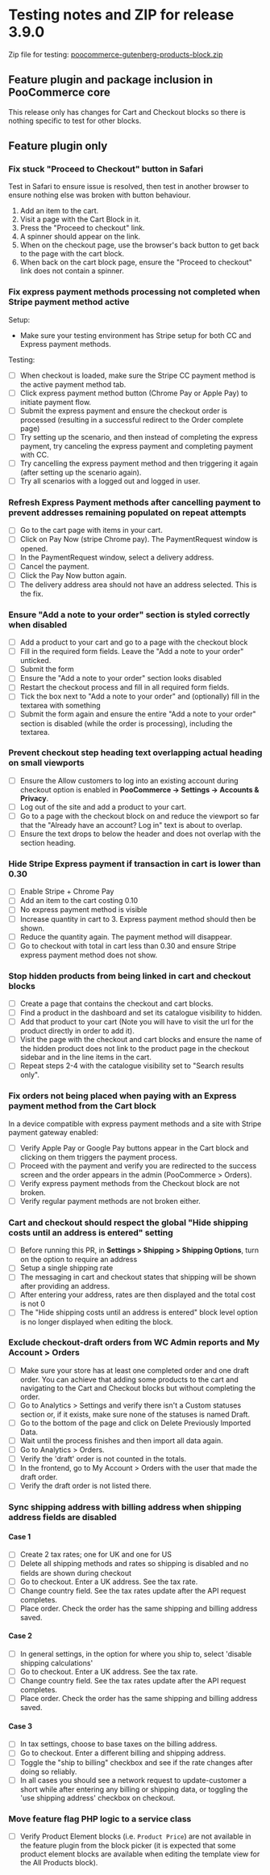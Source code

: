 # Testing notes and ZIP for release 3.9.0

Zip file for testing: [poocommerce-gutenberg-products-block.zip](https://github.com/poocommerce/poocommerce-gutenberg-products-block/files/5597018/poocommerce-gutenberg-products-block.zip)

## Feature plugin and package inclusion in PooCommerce core

This release only has changes for Cart and Checkout blocks so there is nothing specific to test for other blocks.

## Feature plugin only

### Fix stuck "Proceed to Checkout" button in Safari

Test in Safari to ensure issue is resolved, then test in another browser to ensure nothing else was broken with button behaviour.

1. Add an item to the cart.
2. Visit a page with the Cart Block in it.
3. Press the "Proceed to checkout" link.
4. A spinner should appear on the link.
5. When on the checkout page, use the browser's back button to get back to the page with the cart block.
6. When back on the cart block page, ensure the "Proceed to checkout" link does not contain a spinner.

### Fix express payment methods processing not completed when Stripe payment method active

Setup:

-   Make sure your testing environment has Stripe setup for both CC and Express payment methods.

Testing:

-   [ ] When checkout is loaded, make sure the Stripe CC payment method is the active payment method tab.
-   [ ] Click express payment method button (Chrome Pay or Apple Pay) to initiate payment flow.
-   [ ] Submit the express payment and ensure the checkout order is processed (resulting in a successful redirect to the Order complete page)
-   [ ] Try setting up the scenario, and then instead of completing the express payment, try canceling the express payment and completing payment with CC.
-   [ ] Try cancelling the express payment method and then triggering it again (after setting up the scenario again).
-   [ ] Try all scenarios with a logged out and logged in user.

### Refresh Express Payment methods after cancelling payment to prevent addresses remaining populated on repeat attempts

-   [ ] Go to the cart page with items in your cart.
-   [ ] Click on Pay Now (stripe Chrome pay). The PaymentRequest window is opened.
-   [ ] In the PaymentRequest window, select a delivery address.
-   [ ] Cancel the payment.
-   [ ] Click the Pay Now button again.
-   [ ] The delivery address area should not have an address selected. This is the fix.

### Ensure "Add a note to your order" section is styled correctly when disabled

-   [ ] Add a product to your cart and go to a page with the checkout block
-   [ ] Fill in the required form fields. Leave the "Add a note to your order" unticked.
-   [ ] Submit the form
-   [ ] Ensure the "Add a note to your order" section looks disabled
-   [ ] Restart the checkout process and fill in all required form fields.
-   [ ] Tick the box next to "Add a note to your order" and (optionally) fill in the textarea with something
-   [ ] Submit the form again and ensure the entire "Add a note to your order" section is disabled (while the order is processing), including the textarea.

### Prevent checkout step heading text overlapping actual heading on small viewports

-   [ ] Ensure the Allow customers to log into an existing account during checkout option is enabled in **PooCommerce -> Settings -> Accounts & Privacy**.
-   [ ] Log out of the site and add a product to your cart.
-   [ ] Go to a page with the checkout block on and reduce the viewport so far that the "Already have an account? Log in" text is about to overlap.
-   [ ] Ensure the text drops to below the header and does not overlap with the section heading.

### Hide Stripe Express payment if transaction in cart is lower than 0.30

-   [ ] Enable Stripe + Chrome Pay
-   [ ] Add an item to the cart costing 0.10
-   [ ] No express payment method is visible
-   [ ] Increase quantity in cart to 3. Express payment method should then be shown.
-   [ ] Reduce the quantity again. The payment method will disappear.
-   [ ] Go to checkout with total in cart less than 0.30 and ensure Stripe express payment method does not show.

### Stop hidden products from being linked in cart and checkout blocks

-   [ ] Create a page that contains the checkout and cart blocks.
-   [ ] Find a product in the dashboard and set its catalogue visibility to hidden.
-   [ ] Add that product to your cart (Note you will have to visit the url for the product directly in order to add it).
-   [ ] Visit the page with the checkout and cart blocks and ensure the name of the hidden product does not link to the product page in the checkout sidebar and in the line items in the cart.
-   [ ] Repeat steps 2-4 with the catalogue visibility set to "Search results only".

### Fix orders not being placed when paying with an Express payment method from the Cart block

In a device compatible with express payment methods and a site with Stripe payment gateway enabled:

-   [ ] Verify Apple Pay or Google Pay buttons appear in the Cart block and clicking on them triggers the payment process.
-   [ ] Proceed with the payment and verify you are redirected to the success screen and the order appears in the admin (PooCommerce > Orders).
-   [ ] Verify express payment methods from the Checkout block are not broken.
-   [ ] Verify regular payment methods are not broken either.

### Cart and checkout should respect the global "Hide shipping costs until an address is entered" setting

-   [ ] Before running this PR, in **Settings > Shipping > Shipping Options**, turn on the option to require an address
-   [ ] Setup a single shipping rate
-   [ ] The messaging in cart and checkout states that shipping will be shown after providing an address.
-   [ ] After entering your address, rates are then displayed and the total cost is not 0
-   [ ] The "Hide shipping costs until an address is entered" block level option is no longer displayed when editing the block.

### Exclude checkout-draft orders from WC Admin reports and My Account > Orders

-   [ ] Make sure your store has at least one completed order and one draft order. You can achieve that adding some products to the cart and navigating to the Cart and Checkout blocks but without completing the order.
-   [ ] Go to Analytics > Settings and verify there isn't a Custom statuses section or, if it exists, make sure none of the statuses is named Draft.
-   [ ] Go to the bottom of the page and click on Delete Previously Imported Data.
-   [ ] Wait until the process finishes and then import all data again.
-   [ ] Go to Analytics > Orders.
-   [ ] Verify the 'draft' order is not counted in the totals.
-   [ ] In the frontend, go to My Account > Orders with the user that made the draft order.
-   [ ] Verify the draft order is not listed there.

### Sync shipping address with billing address when shipping address fields are disabled

#### Case 1

-   [ ] Create 2 tax rates; one for UK and one for US
-   [ ] Delete all shipping methods and rates so shipping is disabled and no fields are shown during checkout
-   [ ] Go to checkout. Enter a UK address. See the tax rate.
-   [ ] Change country field. See the tax rates update after the API request completes.
-   [ ] Place order. Check the order has the same shipping and billing address saved.

#### Case 2

-   [ ] In general settings, in the option for where you ship to, select 'disable shipping calculations'
-   [ ] Go to checkout. Enter a UK address. See the tax rate.
-   [ ] Change country field. See the tax rates update after the API request completes.
-   [ ] Place order. Check the order has the same shipping and billing address saved.

#### Case 3

-   [ ] In tax settings, choose to base taxes on the billing address.
-   [ ] Go to checkout. Enter a different billing and shipping address.
-   [ ] Toggle the "ship to billing" checkbox and see if the rate changes after doing so reliably.
-   [ ] In all cases you should see a network request to update-customer a short while after entering any billing or shipping data, or toggling the 'use shipping address' checkbox on checkout.

### Move feature flag PHP logic to a service class

-   [ ] Verify Product Element blocks (i.e. `Product Price`) are not available in the feature plugin from the block picker (it is expected that some product element blocks are available when editing the template view for the All Products block).
